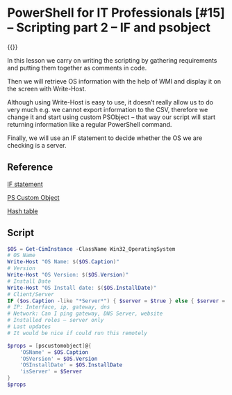 # PowerShell for IT Professionals [#15] – Scripting part 2 – IF and psobject

{{<youtube FVXEhZAz_YU>}}

In this lesson we carry on writing the scripting by gathering requirements and putting them together as comments in code.

Then we will retrieve OS information with the help of WMI and display it on the screen with Write-Host.

Although using Write-Host is easy to use, it doesn&#8217;t really allow us to do very much e.g. we cannot export information to the CSV, therefore we change it and start using custom PSObject &#8211; that way our script will start returning information like a regular PowerShell command.

Finally, we will use an IF statement to decide whether the OS we are checking is a server.

## Reference

<a href="https://docs.microsoft.com/en-us/powershell/module/microsoft.powershell.core/about/about_if?view=powershell-7" target="_blank" rel="noreferrer noopener">IF statement</a>

<a rel="noreferrer noopener" href="https://docs.microsoft.com/en-us/powershell/scripting/learn/deep-dives/everything-about-pscustomobject?view=powershell-7" target="_blank">PS Custom Object</a>

<a rel="noreferrer noopener" href="https://docs.microsoft.com/en-us/powershell/module/microsoft.powershell.core/about/about_hash_tables?view=powershell-7" target="_blank">Hash table</a>

## Script

```powershell
$OS = Get-CimInstance -ClassName Win32_OperatingSystem
# OS Name
Write-Host "OS Name: $($OS.Caption)"
# Version
Write-Host "OS Version: $($OS.Version)"
# Install Date
Write-Host "OS Install date: $($OS.InstallDate)"
# Client/Server
IF ($os.Caption -like "*Server*") { $server = $true } else { $server = $false}
# IP: Interface, ip, gateway, dns
# Network: Can I ping gateway, DNS Server, website
# Installed roles – server only
# Last updates
# It would be nice if could run this remotely 

$props = [pscustomobject]@{
    'OSName' = $OS.Caption
    'OSVersion' = $OS.Version
    'OSInstallDate' = $OS.InstallDate
    'isServer' = $Server
}
$props
```
